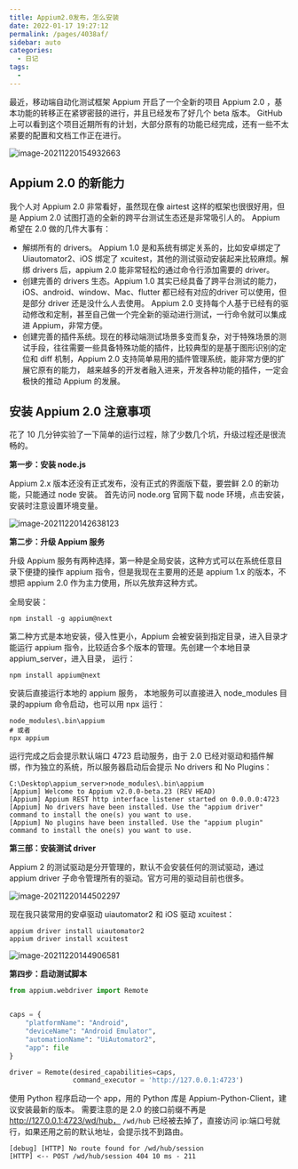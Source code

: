 ```yaml
---
title: Appium2.0发布，怎么安装
date: 2022-01-17 19:27:12
permalink: /pages/4038af/
sidebar: auto
categories:
  - 日记
tags:
  - 
---
```




最近，移动端自动化测试框架 Appium 开启了一个全新的项目 Appium 2.0 ，基本功能的转移正在紧锣密鼓的进行，并且已经发布了好几个 beta 版本。 GitHub 上可以看到这个项目近期所有的计划，大部分原有的功能已经完成，还有一些不太紧要的配置和文档工作正在进行。

![image-20211220154932663](https://yuztuchuang.oss-cn-beijing.aliyuncs.com/img/image-20211220154932663.png)



## Appium 2.0 的新能力

我个人对 Appium 2.0 非常看好，虽然现在像 airtest 这样的框架也很很好用，但是 Appium 2.0 试图打造的全新的跨平台测试生态还是非常吸引人的。 Appium 希望在 2.0 做的几件大事有：

- 解绑所有的 drivers。 Appium 1.0 是和系统有绑定关系的，比如安卓绑定了 Uiautomator2、iOS 绑定了 xcuitest，其他的测试驱动安装起来比较麻烦。解绑 drivers 后，appium 2.0 能非常轻松的通过命令行添加需要的 driver。
- 创建完善的 drivers 生态。Appium 1.0 其实已经具备了跨平台测试的能力，iOS、android、window、Mac、flutter 都已经有对应的driver 可以使用，但是部分 driver 还是没什么人去使用。 Appium 2.0 支持每个人基于已经有的驱动修改和定制，甚至自己做一个完全新的驱动进行测试，一行命令就可以集成进 Appium，非常方便。
- 创建完善的插件系统。现在的移动端测试场景多变而复杂，对于特殊场景的测试手段，往往需要一些具备特殊功能的插件，比较典型的是基于图形识别的定位和 diff 机制，Appium 2.0 支持简单易用的插件管理系统，能非常方便的扩展它原有的能力， 越来越多的开发者融入进来，开发各种功能的插件，一定会极快的推动 Appium 的发展。



## 安装 Appium 2.0 注意事项

花了 10 几分钟实验了一下简单的运行过程，除了少数几个坑，升级过程还是很流畅的。



**第一步：安装 node.js**

Appium 2.x 版本还没有正式发布，没有正式的界面版下载，要尝鲜 2.0 的新功能，只能通过 node 安装。 首先访问 node.org 官网下载 node 环境，点击安装，安装时注意设置环境变量。

![image-20211220142638123](https://yuztuchuang.oss-cn-beijing.aliyuncs.com/img/image-20211220142638123.png)



**第二步：升级 Appium 服务**

升级 Appium 服务有两种选择，第一种是全局安装，这种方式可以在系统任意目录下便捷的操作 appium 指令，但是我现在主要用的还是 appium 1.x 的版本，不想把 appium 2.0 作为主力使用，所以先放弃这种方式。

全局安装：

```
npm install -g appium@next
```

第二种方式是本地安装，侵入性更小，Appium 会被安装到指定目录，进入目录才能运行 appium 指令，比较适合多个版本的管理。先创建一个本地目录 appium_server，进入目录， 运行：

```
npm install appium@next
```

安装后直接运行本地的 appium 服务， 本地服务可以直接进入 node_modules 目录的appium 命令启动，也可以用 npx 运行：

```
node_modules\.bin\appium
# 或者
npx appium 
```

运行完成之后会提示默认端口 4723 启动服务，由于 2.0 已经对驱动和插件解绑，作为独立的系统，所以服务器启动后会提示 No drivers 和 No Plugins：

```
C:\Desktop\appium_server>node_modules\.bin\appium
[Appium] Welcome to Appium v2.0.0-beta.23 (REV HEAD)
[Appium] Appium REST http interface listener started on 0.0.0.0:4723
[Appium] No drivers have been installed. Use the "appium driver" command to install the one(s) you want to use.
[Appium] No plugins have been installed. Use the "appium plugin" command to install the one(s) you want to use.

```



**第三部：安装测试 driver**

Appium 2 的测试驱动是分开管理的，默认不会安装任何的测试驱动，通过 appium driver 子命令管理所有的驱动。官方可用的驱动目前也很多。

![image-20211220144502297](https://yuztuchuang.oss-cn-beijing.aliyuncs.com/img/image-20211220144502297.png)



现在我只装常用的安卓驱动 uiautomator2 和 iOS 驱动 xcuitest：

```
appium driver install uiautomator2
appium driver install xcuitest
```

![image-20211220144906581](https://yuztuchuang.oss-cn-beijing.aliyuncs.com/img/image-20211220144906581.png)



**第四步：启动测试脚本**

```python
from appium.webdriver import Remote


caps = {
    "platformName": "Android",
    "deviceName": "Android Emulator",
    "automationName": "UiAutomator2",
    "app": file
}

driver = Remote(desired_capabilities=caps, 
                command_executor = 'http://127.0.0.1:4723')
```

使用 Python 程序启动一个 app，用的 Python 库是 Appium-Python-Client，建议安装最新的版本。 需要注意的是 2.0 的接口前缀不再是 http://127.0.0.1:4723/wd/hub， `/wd/hub` 已经被去掉了，直接访问 ip:端口号就行，如果还用之前的默认地址，会提示找不到路由。

```
[debug] [HTTP] No route found for /wd/hub/session
[HTTP] <-- POST /wd/hub/session 404 10 ms - 211
```



